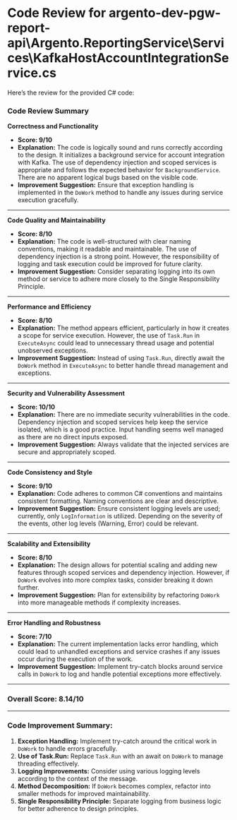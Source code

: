 # Code Review for argento-dev-pgw-report-api\Argento.ReportingService\Services\KafkaHostAccountIntegrationService.cs

Here’s the review for the provided C# code:

### Code Review Summary

**Correctness and Functionality**
- **Score: 9/10**
- **Explanation:** The code is logically sound and runs correctly according to the design. It initializes a background service for account integration with Kafka. The use of dependency injection and scoped services is appropriate and follows the expected behavior for `BackgroundService`. There are no apparent logical bugs based on the visible code.
- **Improvement Suggestion:** Ensure that exception handling is implemented in the `DoWork` method to handle any issues during service execution gracefully.

---

**Code Quality and Maintainability**
- **Score: 8/10**
- **Explanation:** The code is well-structured with clear naming conventions, making it readable and maintainable. The use of dependency injection is a strong point. However, the responsibility of logging and task execution could be improved for future clarity.
- **Improvement Suggestion:** Consider separating logging into its own method or service to adhere more closely to the Single Responsibility Principle.

---

**Performance and Efficiency**
- **Score: 8/10**
- **Explanation:** The method appears efficient, particularly in how it creates a scope for service execution. However, the use of `Task.Run` in `ExecuteAsync` could lead to unnecessary thread usage and potential unobserved exceptions.
- **Improvement Suggestion:** Instead of using `Task.Run`, directly await the `DoWork` method in `ExecuteAsync` to better handle thread management and exceptions.

---

**Security and Vulnerability Assessment**
- **Score: 10/10**
- **Explanation:** There are no immediate security vulnerabilities in the code. Dependency injection and scoped services help keep the service isolated, which is a good practice. Input handling seems well managed as there are no direct inputs exposed.
- **Improvement Suggestion:** Always validate that the injected services are secure and appropriately scoped.

---

**Code Consistency and Style**
- **Score: 9/10**
- **Explanation:** Code adheres to common C# conventions and maintains consistent formatting. Naming conventions are clear and descriptive.
- **Improvement Suggestion:** Ensure consistent logging levels are used; currently, only `LogInformation` is utilized. Depending on the severity of the events, other log levels (Warning, Error) could be relevant.

---

**Scalability and Extensibility**
- **Score: 8/10**
- **Explanation:** The design allows for potential scaling and adding new features through scoped services and dependency injection. However, if `DoWork` evolves into more complex tasks, consider breaking it down further.
- **Improvement Suggestion:** Plan for extensibility by refactoring `DoWork` into more manageable methods if complexity increases.

---

**Error Handling and Robustness**
- **Score: 7/10**
- **Explanation:** The current implementation lacks error handling, which could lead to unhandled exceptions and service crashes if any issues occur during the execution of the work.
- **Improvement Suggestion:** Implement try-catch blocks around service calls in `DoWork` to log and handle potential exceptions more effectively.

---

### Overall Score: 8.14/10

---

### Code Improvement Summary:
1. **Exception Handling:** Implement try-catch around the critical work in `DoWork` to handle errors gracefully.
2. **Use of Task.Run:** Replace `Task.Run` with an await on `DoWork` to manage threading effectively.
3. **Logging Improvements:** Consider using various logging levels according to the context of the message.
4. **Method Decomposition:** If `DoWork` becomes complex, refactor into smaller methods for improved maintainability.
5. **Single Responsibility Principle:** Separate logging from business logic for better adherence to design principles.